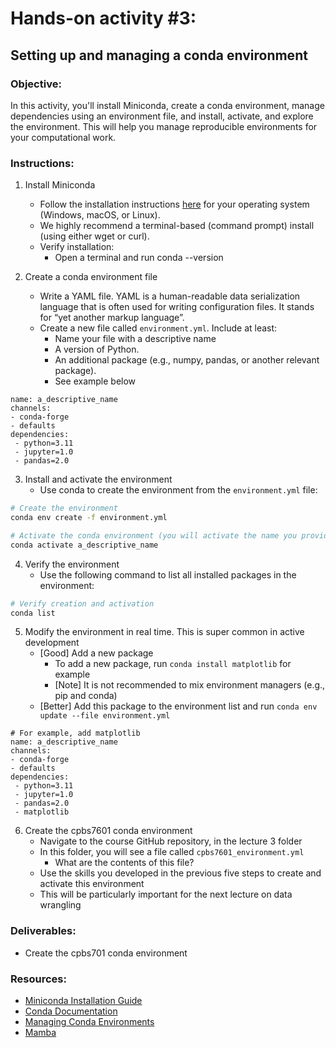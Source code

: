 # Hands-on activity #3:

## Setting up and managing a conda environment

### Objective:

In this activity, you'll install Miniconda, create a conda environment, manage dependencies using an environment file, and install, activate, and explore the environment.
This will help you manage reproducible environments for your computational work.

### Instructions:

1. Install Miniconda

   - Follow the installation instructions [here](https://www.anaconda.com/docs/getting-started/miniconda/) for your operating system (Windows, macOS, or Linux).
   - We highly recommend a terminal-based (command prompt) install (using either wget or curl).
   - Verify installation:
     - Open a terminal and run conda --version

1. Create a conda environment file

   - Write a YAML file. YAML is a human-readable data serialization language that is often used for writing configuration files. It stands for “yet another markup language”.
   - Create a new file called `environment.yml`. Include at least:
     - Name your file with a descriptive name
     - A version of Python.
     - An additional package (e.g., numpy, pandas, or another relevant package).
     - See example below

```
name: a_descriptive_name
channels:
- conda-forge
- defaults
dependencies:
 - python=3.11
 - jupyter=1.0
 - pandas=2.0
```

3. Install and activate the environment
   - Use conda to create the environment from the `environment.yml` file:

```bash
# Create the environment
conda env create -f environment.yml

# Activate the conda environment (you will activate the name you provide)
conda activate a_descriptive_name
```

4. Verify the environment
   - Use the following command to list all installed packages in the environment:

```bash
# Verify creation and activation
conda list
```

5. Modify the environment in real time. This is super common in active development
   - \[Good\] Add a new package
     - To add a new package, run `conda install matplotlib` for example
     - \[Note\] It is not recommended to mix environment managers (e.g., pip and conda)
   - \[Better\] Add this package to the environment list and run `conda env update --file environment.yml`

```
# For example, add matplotlib
name: a_descriptive_name
channels:
- conda-forge
- defaults
dependencies:
 - python=3.11
 - jupyter=1.0
 - pandas=2.0
 - matplotlib
```

6. Create the cpbs7601 conda environment
   - Navigate to the course GitHub repository, in the lecture 3 folder
   - In this folder, you will see a file called `cpbs7601_environment.yml`
     - What are the contents of this file?
   - Use the skills you developed in the previous five steps to create and activate this environment
   - This will be particularly important for the next lecture on data wrangling

### Deliverables:

- Create the cpbs701 conda environment

### Resources:

- [Miniconda Installation Guide](https://www.anaconda.com/docs/getting-started/miniconda/install)
- [Conda Documentation](https://docs.conda.io/en/latest/)
- [Managing Conda Environments](https://docs.conda.io/projects/conda/en/latest/user-guide/tasks/manage-environments.html)
- [Mamba](https://github.com/mamba-org/mamba)
